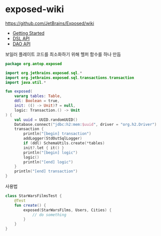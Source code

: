 # exposed-wiki

https://github.com/JetBrains/Exposed/wiki

* [Getting Started](https://github.com/JetBrains/Exposed/wiki/Getting-Started)
* [DSL API](https://github.com/JetBrains/Exposed/wiki/DSL)
* [DAO API](https://github.com/JetBrains/Exposed/wiki/DAO)

보일러 플레이트 코드를 최소화하기 위해 헬퍼 함수를 하나 만듬

```kotlin
package org.antop.exposed

import org.jetbrains.exposed.sql.*
import org.jetbrains.exposed.sql.transactions.transaction
import java.util.*

fun exposed(
    vararg tables: Table,
    ddl: Boolean = true,
    init: (() -> Unit)? = null,
    logic: Transaction.() -> Unit
) {
    val uuid = UUID.randomUUID()
    Database.connect("jdbc:h2:mem:$uuid", driver = "org.h2.Driver")
    transaction {
        println("[begin] transaction")
        addLogger(StdOutSqlLogger)
        if (ddl) SchemaUtils.create(*tables)
        init?.let { it() }
        println("[begin] logic")
        logic()
        println("[end] logic")
    }
    println("[end] transaction")
}
```

사용법

```kotlin
class StarWarsFilmsTest {
    @Test
    fun create() {
        exposed(StarWarsFilms, Users, Cities) {
            // do something
        }
    }
}
```

